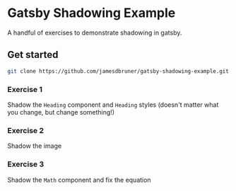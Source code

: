 # Gatsby Shadowing Example

A handful of exercises to demonstrate shadowing in gatsby.

## Get started
```bash
git clone https://github.com/jamesdbruner/gatsby-shadowing-example.git && yarn && yarn develop
```

### Exercise 1
Shadow the `Heading` component and `Heading` styles (doesn't matter what you change, but change something!)

### Exercise 2
Shadow the image

### Exercise 3
Shadow the `Math` component and fix the equation
